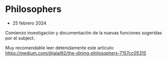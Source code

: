 # Philosophers

- 25 febrero 2024

Comienzo investigación y documentación de la nuevas funciones sugeridas por el subject.

Muy recomendable leer detenidamente este artículo:
https://medium.com/@jalal92/the-dining-philosophers-7157cc05315
